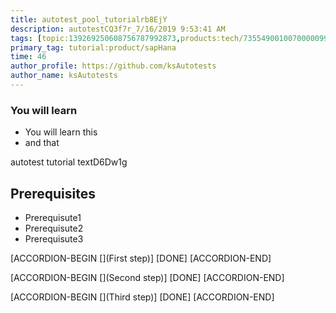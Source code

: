 ```yaml
---
title: autotest_pool_tutorialrb8EjY
description: autotestCQ3f7r_7/16/2019 9:53:41 AM
tags: [topic:139269250608756787992873,products:tech/73554900100700000996,tutorial:experience/advanced]
primary_tag: tutorial:product/sapHana
time: 46
author_profile: https://github.com/ksAutotests
author_name: ksAutotests
---
```

### You will learn
- You will learn this
- and that

autotest tutorial textD6Dw1g

## Prerequisites
- Prerequisute1
- Prerequisute2
- Prerequisute3

[ACCORDION-BEGIN [](First step)]
[DONE]
[ACCORDION-END]

[ACCORDION-BEGIN [](Second step)]
[DONE]
[ACCORDION-END]

[ACCORDION-BEGIN [](Third step)]
[DONE]
[ACCORDION-END]


